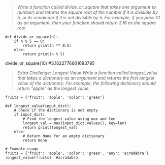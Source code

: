 > *Write a function called divide_or_square that takes one 
argument (a number) and returns the square root of the number if 
it is divisible by 5, or its remainder if it is not divisible by 5. For 
example, if you pass 10 as an argument, then your function should 
return 3.16 as the square root*
```
def divide_or_square(n):
    if n % 5 == 0:
        return print(n ** 0.5)
    else:
        return print(n % 5)
```
divide_or_square(10) #3.1622776601683795

> *Extra Challenge: Longest Value
Write a function called longest_value that takes a dictionary as 
an argument and returns the first longest value of the dictionary. 
For example, the following dictionary should return "apple" as the 
longest value.*
```
fruits = {'fruit': 'apple', 'color': 'green'}

def longest_value(input_dict):
    # Check if the dictionary is not empty
    if input_dict:
        # Find the longest value using max and len
        longest_val = max(input_dict.values(), key=len)
        return print(longest_val)
    else:
        # Return None for an empty dictionary
        return None

# Example usage
fruits = {'fruit': 'apple', 'color': 'green', 'any': 'acradabra'}
longest_value(fruits)  #acradabra
```
